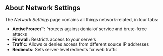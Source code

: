 <!-- usedin: [ _legacy_docker/stack-management] - post: -->


## About Network Settings

The _Network Settings_ page contains all things network-related, in four tabs:

- **ActiveProtect&trade;:** Protects against denial of service and brute-force attacks
- **Firewall:** Restricts access to your servers
- **Traffic:** Allows or denies access from different source IP addresses
- **Redirects:** Sets server-level redirects for web traffic

